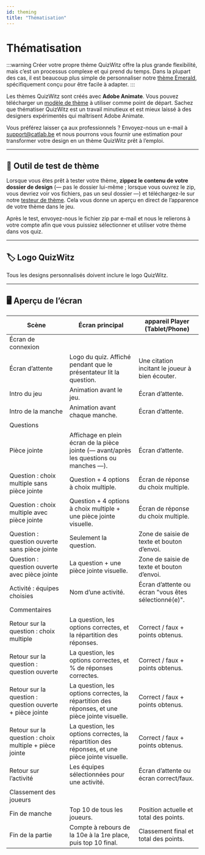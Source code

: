 ```yaml
---
id: theming
title: "Thématisation"
---
```


# Thématisation

:::warning
Créer votre propre thème QuizWitz offre la plus grande flexibilité, mais c’est un processus complexe et qui prend du temps. Dans la plupart des cas, il est beaucoup plus simple de personnaliser notre [thème Emerald](011-emerald-theme.md), spécifiquement conçu pour être facile à adapter.
:::

Les thèmes QuizWitz sont créés avec **Adobe Animate**. Vous pouvez télécharger un [modèle de thème](https://themes.quizwitz.com/empty/quizwitz-empty-theme.zip) à utiliser comme point de départ. Sachez que thématiser QuizWitz est un travail minutieux et est mieux laissé à des designers expérimentés qui maîtrisent Adobe Animate.

Vous préférez laisser ça aux professionnels ? Envoyez-nous un e-mail à [support@catlab.be](mailto:support@catlab.be) et nous pourrons vous fournir une estimation pour transformer votre design en un thème QuizWitz prêt à l’emploi.

---

## 🧪 Outil de test de thème

Lorsque vous êtes prêt à tester votre thème, **zippez le contenu de votre dossier de design** (— pas le dossier lui-même ; lorsque vous ouvrez le zip, vous devriez voir vos fichiers, pas un seul dossier —) et téléchargez-le sur notre [testeur de thème](https://themes.quizwitz.com/). Cela vous donne un aperçu en direct de l’apparence de votre thème dans le jeu.

Après le test, envoyez-nous le fichier zip par e-mail et nous le relierons à votre compte afin que vous puissiez sélectionner et utiliser votre thème dans vos quiz.

---

## 🏷️ Logo QuizWitz

Tous les designs personnalisés doivent inclure le logo QuizWitz.

---

## 🖥️ Aperçu de l’écran

| Scène                                                                    | Écran principal                                                                                                            | appareil Player (Tablet/Phone)                                       |
| ------------------------------------------------------------------------ | -------------------------------------------------------------------------------------------------------------------------- | --------------------------------------------------------------------------------------- |
| Écran de connexion                                                       |                                                                                                                            |                                                                                         |
| Écran d’attente                                                          | Logo du quiz. Affiché pendant que le présentateur lit la question.                         | Une citation incitant le joueur à bien écouter.                         |
| Intro du jeu                                                             | Animation avant le jeu.                                                                                    | Écran d’attente.                                                        |
| Intro de la manche                                                       | Animation avant chaque manche.                                                                             | Écran d’attente.                                                        |
| Questions                                                                |                                                                                                                            |                                                                                         |
| Pièce jointe                                                             | Affichage en plein écran de la pièce jointe (— avant/après les questions ou manches —). | Écran d’attente.                                                        |
| Question : choix multiple sans pièce jointe              | Question + 4 options à choix multiple.                                                                     | Écran de réponse du choix multiple.                                     |
| Question : choix multiple avec pièce jointe              | Question + 4 options à choix multiple + une pièce jointe visuelle.                                         | Écran de réponse du choix multiple.                                     |
| Question : question ouverte sans pièce jointe            | Seulement la question.                                                                                     | Zone de saisie de texte et bouton d’envoi.                              |
| Question : question ouverte avec pièce jointe            | La question + une pièce jointe visuelle.                                                                   | Zone de saisie de texte et bouton d’envoi.                              |
| Activité : équipes choisies                              | Nom d’une activité.                                                                                        | Écran d’attente ou écran "vous êtes sélectionné(e)". |
| Commentaires                                                             |                                                                                                                            |                                                                                         |
| Retour sur la question : choix multiple                  | La question, les options correctes, et la répartition des réponses.                                        | Correct / faux + points obtenus.                                        |
| Retour sur la question : question ouverte                | La question, les options correctes, et % de réponses correctes.                                            | Correct / faux + points obtenus.                                        |
| Retour sur la question : question ouverte + pièce jointe | La question, les options correctes, la répartition des réponses, et une pièce jointe visuelle.             | Correct / faux + points obtenus.                                        |
| Retour sur la question : choix multiple + pièce jointe   | La question, les options correctes, la répartition des réponses, et une pièce jointe visuelle.             | Correct / faux + points obtenus.                                        |
| Retour sur l’activité                                                    | Les équipes sélectionnées pour une activité.                                                               | Écran d’attente ou écran correct/faux.                                  |
| Classement des joueurs                                                   |                                                                                                                            |                                                                                         |
| Fin de manche                                                            | Top 10 de tous les joueurs.                                                                                | Position actuelle et total des points.                                  |
| Fin de la partie                                                         | Compte à rebours de la 10e à la 1re place, puis top 10 final.                                              | Classement final et total des points.                                   |
